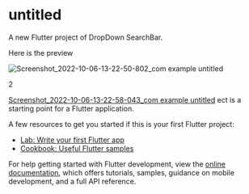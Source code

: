# untitled

A new Flutter project of DropDown SearchBar.

Here is the preview


![Screenshot_2022-10-06-13-22-50-802_com example untitled](https://user-images.githubusercontent.com/84363839/194261163-2cb48570-dc4f-4121-adb7-535381cf960e.jpg)

2

[Screenshot_2022-10-06-13-22-58-043_com example untitled](https://user-images.githubusercontent.com/84363839/194261220-1e03656b-dde4-4115-bdf3-3797a4c93172.jpg)
ect is a starting point for a Flutter application.

A few resources to get you started if this is your first Flutter project:

- [Lab: Write your first Flutter app](https://docs.flutter.dev/get-started/codelab)
- [Cookbook: Useful Flutter samples](https://docs.flutter.dev/cookbook)

For help getting started with Flutter development, view the
[online documentation](https://docs.flutter.dev/), which offers tutorials,
samples, guidance on mobile development, and a full API reference.
